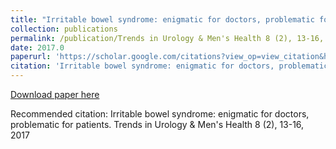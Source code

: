 ```yaml
---
title: "Irritable bowel syndrome: enigmatic for doctors, problematic for patients"
collection: publications
permalink: /publication/Trends in Urology & Men's Health 8 (2), 13-16, 2017-Irritable bowel syndrome: enigmatic for doctors, problematic for patients
date: 2017.0
paperurl: 'https://scholar.google.com/citations?view_op=view_citation&hl=en&user=CVvowJAAAAAJ&pagesize=100&citation_for_view=CVvowJAAAAAJ:MXK_kJrjxJIC'
citation: 'Irritable bowel syndrome: enigmatic for doctors, problematic for patients. Trends in Urology &amp; Men&apos;s Health 8 (2), 13-16, 2017'
---
```

[Download paper here](https://scholar.google.com/citations?view_op=view_citation&hl=en&user=CVvowJAAAAAJ&pagesize=100&citation_for_view=CVvowJAAAAAJ:MXK_kJrjxJIC)

Recommended citation: Irritable bowel syndrome: enigmatic for doctors, problematic for patients. Trends in Urology & Men's Health 8 (2), 13-16, 2017